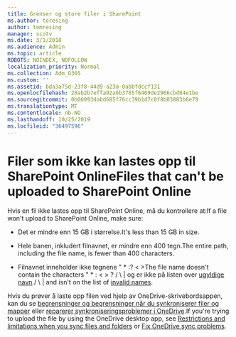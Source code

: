 ```yaml
---
title: Grenser og store filer i SharePoint
ms.author: toresing
author: tomresing
manager: scotv
ms.date: 3/1/2018
ms.audience: Admin
ms.topic: article
ROBOTS: NOINDEX, NOFOLLOW
localization_priority: Normal
ms.collection: Adm_O365
ms.custom: ''
ms.assetid: bda3a75d-23f8-44d9-a23a-0abbfdccf131
ms.openlocfilehash: 20ab2b7effa92a6b3765f6469de2966cbd84e1be
ms.sourcegitcommit: 0b06093dabd685f76cc39b1d7c0f8b03883b6e79
ms.translationtype: MT
ms.contentlocale: nb-NO
ms.lasthandoff: 10/25/2019
ms.locfileid: "36497596"
---
```

# <a name="files-that-cant-be-uploaded-to-sharepoint-online"></a><span data-ttu-id="e086b-102">Filer som ikke kan lastes opp til SharePoint Online</span><span class="sxs-lookup"><span data-stu-id="e086b-102">Files that can't be uploaded to SharePoint Online</span></span>

<span data-ttu-id="e086b-103">Hvis en fil ikke lastes opp til SharePoint Online, må du kontrollere at:</span><span class="sxs-lookup"><span data-stu-id="e086b-103">If a file won't upload to SharePoint Online, make sure:</span></span>
  
- <span data-ttu-id="e086b-104">Det er mindre enn 15 GB i størrelse.</span><span class="sxs-lookup"><span data-stu-id="e086b-104">It's less than 15 GB in size.</span></span>
    
- <span data-ttu-id="e086b-105">Hele banen, inkludert filnavnet, er mindre enn 400 tegn.</span><span class="sxs-lookup"><span data-stu-id="e086b-105">The entire path, including the file name, is fewer than 400 characters.</span></span>
    
- <span data-ttu-id="e086b-106">Filnavnet inneholder ikke tegnene " \* :? \< \></span><span class="sxs-lookup"><span data-stu-id="e086b-106">The file name doesn't contain the characters " \* : \< \> ?</span></span> <span data-ttu-id="e086b-107">/ \ | og er ikke på listen over [ugyldige navn](https://go.microsoft.com/fwlink/?linkid=866430).</span><span class="sxs-lookup"><span data-stu-id="e086b-107">/ \ | and isn't on the list of [invalid names](https://go.microsoft.com/fwlink/?linkid=866430).</span></span>
    
<span data-ttu-id="e086b-108">Hvis du prøver å laste opp filen ved hjelp av OneDrive-skrivebordsappen, kan du se [begrensninger og begrensninger når du synkroniserer filer og mapper](http://go.microsoft.com/fwlink/p/?LinkID=717734) eller [reparerer synkroniseringsproblemer i OneDrive](https://go.microsoft.com/fwlink/?linkid=866431).</span><span class="sxs-lookup"><span data-stu-id="e086b-108">If you're trying to upload the file by using the OneDrive desktop app, see [Restrictions and limitations when you sync files and folders](http://go.microsoft.com/fwlink/p/?LinkID=717734) or [Fix OneDrive sync problems](https://go.microsoft.com/fwlink/?linkid=866431).</span></span>
  

